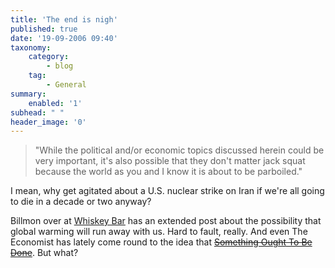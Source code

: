 ```yaml
---
title: 'The end is nigh'
published: true
date: '19-09-2006 09:40'
taxonomy:
    category:
        - blog
    tag:
        - General
summary:
    enabled: '1'
subhead: " "
header_image: '0'
---
```


> "While the political and/or economic topics discussed herein could be very important, it's also possible that they don't matter jack squat because the world as you and I know it is about to be parboiled."

I mean, why get agitated about a U.S. nuclear strike on Iran if we're all going to die in a decade or two anyway?

Billmon over at [Whiskey Bar](https://web.archive.org/web/20061002234109/http://billmon.org/archives/002743.html) has an extended post about the possibility that global warming will run away with us. Hard to fault, really. And even The Economist has lately come round to the idea that ~~[Something Ought To Be Done](http://www.economist.com/opinion/displaystory.cfm?story_id=E1_SRRQSPR)~~. But what?

